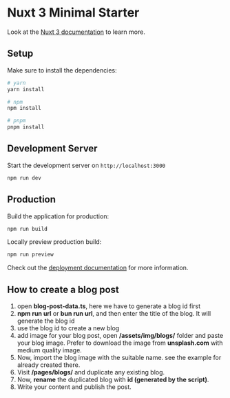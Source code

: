 # Nuxt 3 Minimal Starter

Look at the [Nuxt 3 documentation](https://nuxt.com/docs/getting-started/introduction) to learn more.

## Setup

Make sure to install the dependencies:

```bash
# yarn
yarn install

# npm
npm install

# pnpm
pnpm install
```

## Development Server

Start the development server on `http://localhost:3000`

```bash
npm run dev
```

## Production

Build the application for production:

```bash
npm run build
```

Locally preview production build:

```bash
npm run preview
```

Check out the [deployment documentation](https://nuxt.com/docs/getting-started/deployment) for more information.


## How to create a blog post

1) open **blog-post-data.ts**, here we have to generate a blog id first
2) **npm run url** or **bun run url**, and then enter the title of the blog. It will generate the blog id
3) use the blog id to create a new blog
4) add image for your blog post, open **/assets/img/blogs/** folder and paste your blog image. Prefer to download the image from **unsplash.com** with medium quality image.
5) Now, import the blog image with the suitable name. see the example for already created there.
6) Visit **/pages/blogs/** and duplicate any existing blog. 
7) Now, **rename** the duplicated blog with **id (generated by the script)**.
8) Write your content and publish the post.




